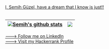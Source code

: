 <a href="https://www.youtube.com/watch?v=ZRLoB3Ynt_E">I, Semih Güzel, have a dream that I know is just!!</a><br><br>

| <a href="https://github.com/anuraghazra/github-readme-stats"><img align="center" src="https://github-readme-stats.vercel.app/api?username=semihguezel&show_icons=true&include_all_commits=true&theme=dark&hide_border=true" alt="Semih's github stats" /></a> | <a href="https://github.com/anuraghazra/github-readme-stats"><img align="center" src="https://github-readme-stats.vercel.app/api/top-langs/?username=semihguezel&layout=compact&theme=buefy&hide_border=true" /></a> |
| ------------- | ------------- |

<a href="https://www.linkedin.com/in/semih-guezel/"> ---> Follow me on LinkedIn </a><br>
<a href="https://www.hackerrank.com/semihguzel1967"> ---> Visit my Hackerrank Profile </a>
